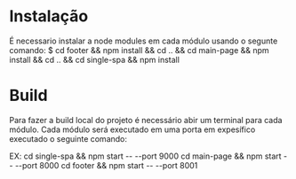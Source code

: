 # Instalação

É necessario instalar a node modules em cada módulo usando o segunte comando:
$ cd footer && npm install && cd .. && cd main-page && npm install && cd .. && cd single-spa && npm install

# Build

Para fazer a build local do projeto é necessário abir um terminal para cada módulo. Cada módulo será executado em uma porta em expesífico executado o seguinte comando:

EX:
cd single-spa && npm start -- --port 9000
cd main-page && npm start -- --port 8000
cd footer && npm start -- --port 8001
